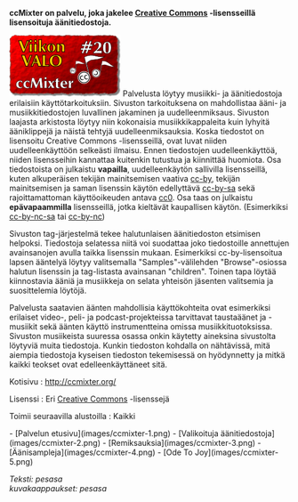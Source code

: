 <!--
Title: ccMixter
Week: 1x20
Number: 20
Date: 2011/05/15
Pageimage: valo20-ccmixter.png
Tags: Kaikki alustat,Aineisto,Musiikki,Ääni
-->

**ccMixter on palvelu, joka jakelee [Creative
Commons](http://creativecommons.fi/) -lisensseillä lisensoituja
äänitiedostoja.**

![](images/valo20-ccmixter.png "fig:valo20-ccmixter.png") Palvelusta löytyy musiikki-
ja äänitiedostoja erilaisiin käyttötarkoituksiin. Sivuston tarkoituksena
on mahdollistaa ääni- ja musiikkitiedostojen luvallinen jakaminen ja
uudelleenmiksaus. Sivuston laajasta arkistosta löytyy niin kokonaisia
musiikkikappaleita kuin lyhyitä ääniklippejä ja näistä tehtyjä
uudelleenmiksauksia. Koska tiedostot on lisensoitu Creative Commons
-lisensseillä, ovat luvat niiden uudelleenkäyttöön selkeästi ilmaisu.
Ennen tiedostojen uudelleenkäyttöä, niiden lisensseihin kannattaa
kuitenkin tutustua ja kiinnittää huomiota. Osa tiedostoista on julkaistu
**vapailla**, uudelleenkäytön sallivilla lisensseillä, kuten
alkuperäisen tekijän mainitsemisen vaativa
[cc-by](http://creativecommons.org/licenses/by/3.0/), tekijän
mainitsemisen ja saman lisenssin käytön edellyttävä
[cc-by-sa](http://creativecommons.org/licenses/by-sa/3.0/) sekä
rajoittamattoman käyttöoikeuden antava
[cc0](http://creativecommons.org/publicdomain/zero/1.0/). Osa taas on
julkaistu **epävapaammilla** lisensseillä, jotka kieltävät kaupallisen
käytön. (Esimerkiksi
[cc-by-nc-sa](http://creativecommons.org/licenses/by-nc-sa/3.0/) tai
[cc-by-nc](http://creativecommons.org/licenses/by-nc/3.0/))

Sivuston tag-järjestelmä tekee halutunlaisen äänitiedoston etsimisen
helpoksi. Tiedostoja selatessa niitä voi suodattaa joko tiedostoille
annettujen avainsanojen avulla taikka lisenssin mukaan. Esimerkiksi
cc-by-lisensoitua lapsen ääntelyä löytyy valitsemalla
"Samples"-välilehden "Browse"-osiossa halutun lisenssin ja tag-listasta
avainsanan "children". Toinen tapa löytää kiinnostavia ääniä ja
musiikkeja on selata yhteisön jäsenten valitsemia ja suosittelemia
löytöjä.

Palvelusta saatavien äänten mahdollisia käyttökohteita ovat esimerkiksi
erilaiset video-, peli- ja podcast-projekteissa tarvittavat taustaäänet
ja -musiikit sekä äänten käyttö instrumentteina omissa
musiikkituotoksissa. Sivuston musiikeista suuressa osassa onkin käytetty
aineksina sivustolta löytyviä muita tiedostoja. Kunkin tiedoston
kohdalla on nähtävissä, mitä aiempia tiedostoja kyseisen tiedoston
tekemisessä on hyödynnetty ja mitkä kaikki teokset ovat
edelleenkäyttäneet sitä.

Kotisivu
:   <http://ccmixter.org/>

Lisenssi
:   Eri [Creative Commons](http://creativecommons.fi/) -lisenssejä

Toimii seuraavilla alustoilla
:   Kaikki

<div class="psgallery" markdown="1">
-   [Palvelun etusivu](images/ccmixter-1.png)
-   [Valikoituja äänitiedostoja](images/ccmixter-2.png)
-   [Remiksauksia](images/ccmixter-3.png)
-   [Äänisampleja](images/ccmixter-4.png)
-   [Ode To Joy](images/ccmixter-5.png)
</div>

*Teksti: pesasa* <br />
*kuvakaappaukset: pesasa*
